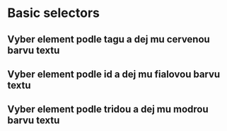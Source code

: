 # Basic selectors
## Vyber element podle tagu a dej mu cervenou barvu textu
## Vyber element podle id a dej mu fialovou barvu textu
## Vyber element podle tridou a dej mu modrou barvu textu


